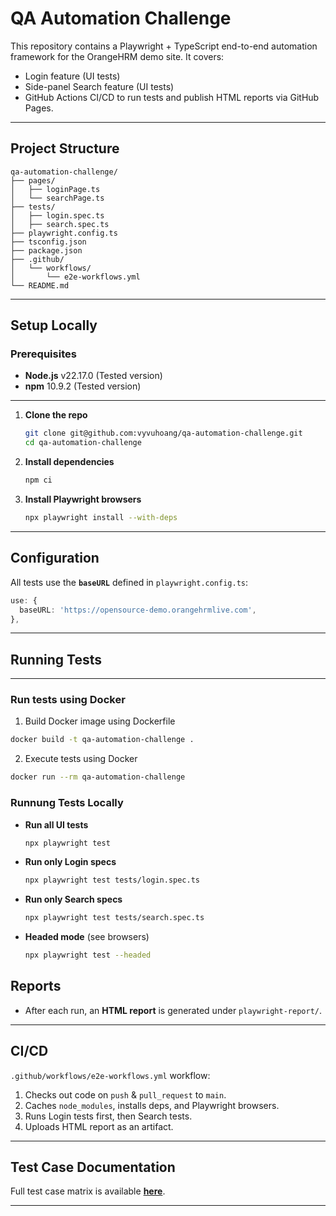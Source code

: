 # QA Automation Challenge

This repository contains a Playwright + TypeScript end-to-end automation framework for the OrangeHRM demo site. It covers:

- Login feature (UI tests)  
- Side-panel Search feature (UI tests)  
- GitHub Actions CI/CD to run tests and publish HTML reports via GitHub Pages.

---

## Project Structure

```
qa-automation-challenge/
├── pages/                   
│   ├── loginPage.ts
│   └── searchPage.ts
├── tests/                   
│   ├── login.spec.ts        
│   ├── search.spec.ts       
├── playwright.config.ts     
├── tsconfig.json            
├── package.json
├── .github/
│   └── workflows/
│       └── e2e-workflows.yml 
└── README.md                
```

---

## Setup Locally
### Prerequisites

- **Node.js** v22.17.0 (Tested version)
- **npm** 10.9.2 (Tested version)
---
1. **Clone the repo**  
   ```bash
   git clone git@github.com:vyvuhoang/qa-automation-challenge.git
   cd qa-automation-challenge
   ```

2. **Install dependencies**  
   ```bash
   npm ci
   ```

3. **Install Playwright browsers**  
   ```bash
   npx playwright install --with-deps
   ```

---

## Configuration

All tests use the **`baseURL`** defined in `playwright.config.ts`:

```ts
use: {
  baseURL: 'https://opensource-demo.orangehrmlive.com',
},
```

---

## Running Tests

---
### Run tests using Docker
1. Build Docker image using Dockerfile
```bash
docker build -t qa-automation-challenge .
```

2. Execute tests using Docker
```bash
docker run --rm qa-automation-challenge
```

### Runnung Tests Locally

- **Run all UI tests**  
  ```bash
  npx playwright test
  ```

- **Run only Login specs**  
  ```bash
  npx playwright test tests/login.spec.ts
  ```

- **Run only Search specs**  
  ```bash
  npx playwright test tests/search.spec.ts
  ```

- **Headed mode** (see browsers)  
  ```bash
  npx playwright test --headed
  ```

## Reports

- After each run, an **HTML report** is generated under `playwright-report/`.  

---

## CI/CD

`.github/workflows/e2e-workflows.yml` workflow:

1. Checks out code on `push` & `pull_request` to `main`.  
2. Caches `node_modules`, installs deps, and Playwright browsers.  
3. Runs Login tests first, then Search tests.  
4. Uploads HTML report as an artifact.  

---

## Test Case Documentation

Full test case matrix is available **[here](https://docs.google.com/spreadsheets/d/1rWwfsK6cUL69bBPq1Mo6bnAIGCJEbQMLT5gYKXXZcgY/edit?usp=sharing)**.

---
